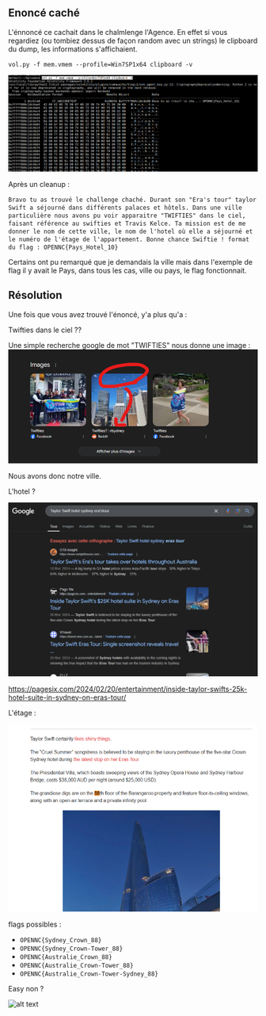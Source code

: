 
## Enoncé caché

L'énnoncé ce cachait dans le chalmlenge l'Agence. En effet si vous regardiez (ou tombiez dessus de façon random avec un strings) le clipboard du dump, les informations s'affichaient.

```
vol.py -f mem.vmem --profile=Win7SP1x64 clipboard -v
```

![alt text](image-1.png)

Après un cleanup :

```
Bravo tu as trouvé le challenge chaché. Durant son "Era's tour" taylor Swift a séjourné dans différents palaces et hôtels. Dans une ville particulière nous avons pu voir apparaitre "TWIFTIES" dans le ciel, faisant référence au swifties et Travis Kelce. Ta mission est de me donner le nom de cette ville, le nom de l'hotel où elle a séjourné et le numéro de l'étage de l'appartement. Bonne chance Swiftie ! format du flag : OPENNC{Pays_Hotel_10}
```

Certains ont pu remarqué que je demandais la ville mais dans l'exemple de flag il y avait le Pays, dans tous les cas, ville ou pays, le flag fonctionnait.


## Résolution

Une fois que vous avez trouvé l'énoncé, y'a plus qu'a :


Twifties dans le ciel ??

Une simple recherche google de mot "TWIFTIES" nous donne une image :
![alt text](image-2.png)

Nous avons donc notre ville.

L'hotel ? 

![alt text](image-3.png)


https://pagesix.com/2024/02/20/entertainment/inside-taylor-swifts-25k-hotel-suite-in-sydney-on-eras-tour/

L'étage :

![alt text](image-4.png)

flags possibles :
 - ``OPENNC{Sydney_Crown_88}``
 - ``OPENNC{Sydney_Crown-Tower_88}``
 - ``OPENNC{Australie_Crown_88}``
 - ``OPENNC{Australie_Crown-Tower_88}``
 - ``OPENNC{Australie_Crown-Tower-Sydney_88}``



Easy non ?

![alt text](image-5.png)
